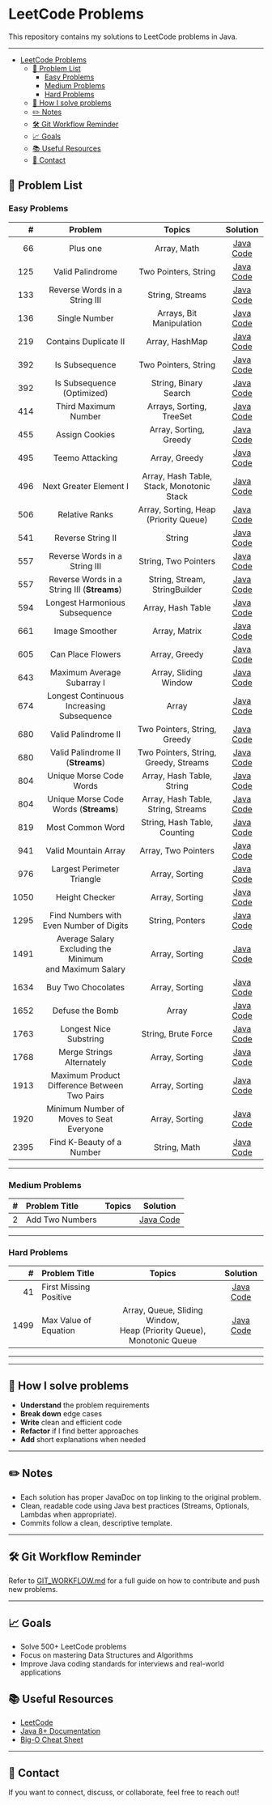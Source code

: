 # LeetCode Problems

This repository contains my solutions to LeetCode problems in Java.

---
<!-- TOC -->
* [LeetCode Problems](#leetcode-problems)
  * [📝 Problem List](#-problem-list)
    * [Easy Problems](#easy-problems)
    * [Medium Problems](#medium-problems)
    * [Hard Problems](#hard-problems)
  * [🚀 How I solve problems](#-how-i-solve-problems)
  * [✏️ Notes](#-notes)
  * [🛠 Git Workflow Reminder](#-git-workflow-reminder)
  * [📈 Goals](#-goals)
  * [📚 Useful Resources](#-useful-resources)
  * [📧 Contact](#-contact)
<!-- TOC -->

## 📝 Problem List

### Easy Problems

|    # |                           Problem                            |                  Topics                   |                                     Solution                                      |
|-----:|:------------------------------------------------------------:|:-----------------------------------------:|:---------------------------------------------------------------------------------:|
|   66 |                           Plus one                           |                Array, Math                |                 [Java Code](src/main/java/easy/done/PlusOne.java)                 |
|  125 |                       Valid Palindrome                       |           Two Pointers, String            |             [Java Code](src/main/java/easy/done/ValidPalindrome.java)             |
|  133 |                Reverse Words in a String III                 |              String, Streams              |             [Java Code](src/main/java/easy/done/ReverseWordsIII.java)             |
|  136 |                        Single Number                         |         Arrays, Bit Manipulation          |              [Java Code](src/main/java/easy/done/SingleNumber.java)               |
|  219 |                    Contains Duplicate II                     |              Array, HashMap               |           [Java Code](src/main/java/easy/done/ContainsDuplicate2.java)            |
|  392 |                        Is Subsequence                        |           Two Pointers, String            |              [Java Code](src/main/java/easy/done/IsSubsequence.java)              |
|  392 |                  Is Subsequence (Optimized)                  |           String, Binary Search           |         [Java Code](src/main/java/easy/done/IsSubsequenceOptimized.java)          |
|  414 |                     Third Maximum Number                     |         Arrays, Sorting, TreeSet          |           [Java Code](src/main/java/easy/done/ThirdMaximumNumber.java)            |
|  455 |                        Assign Cookies                        |          Array, Sorting, Greedy           |              [Java Code](src/main/java/easy/done/AssignCookies.java)              |
|  495 |                       Teemo Attacking                        |               Array, Greedy               |             [Java Code](src/main/java/easy/done/TeemoAttacking.java)              |
|  496 |                    Next Greater Element I                    | Array, Hash Table, Stack, Monotonic Stack |           [Java Code](src/main/java/easy/done/NextGreaterElement1.java)           |
|  506 |                        Relative Ranks                        |   Array, Sorting, Heap (Priority Queue)   |              [Java Code](src/main/java/easy/done/RelativeRanks.java)              |
|  541 |                      Reverse String II                       |                  String                   |             [Java Code](src/main/java/easy/done/ReverseStringII.java)             |
|  557 |                Reverse Words in a String III                 |           String, Two Pointers            |        [Java Code](src/main/java/easy/done/ReverseWordsInAStringIII.java)         |
|  557 |         Reverse Words in a String III (**Streams**)          |       String, Stream, StringBuilder       |     [Java Code](src/main/java/easy/done/ReverseWordsInAStringIIIStream.java)      |
|  594 |                Longest Harmonious Subsequence                |             Array, Hash Table             |      [Java Code](src/main/java/easy/done/LongestHarmoniousSubsequence.java)       |
|  661 |                        Image Smoother                        |               Array, Matrix               |              [Java Code](src/main/java/easy/done/ImageSmoother.java)              |
|  605 |                      Can Place Flowers                       |               Array, Greedy               |             [Java Code](src/main/java/easy/done/CanPlaceFlowers.java)             |
|  643 |                  Maximum Average Subarray I                  |           Array, Sliding Window           |         [Java Code](src/main/java/easy/done/MaximumAverageSubarrayI.java)         |
|  674 |          Longest Continuous Increasing Subsequence           |                   Array                   |      [Java Code](src/main/java/easy/done/LongestContinuousSubsequence.java)       |
|  680 |                     Valid Palindrome II                      |       Two Pointers, String, Greedy        |            [Java Code](src/main/java/easy/done/ValidPalindrome2.java)             |
|  680 |              Valid Palindrome II (**Streams**)               |   Two Pointers, String, Greedy, Streams   |         [Java Code](src/main/java/easy/done/ValidPalindrome2Streams.java)         |
|  804 |                   Unique Morse Code Words                    |         Array, Hash Table, String         |          [Java Code](src/main/java/easy/done/UniqueMorseCodeWords.java)           |
|  804 |            Unique Morse Code Words (**Streams**)             |    Array, Hash Table, String, Streams     |       [Java Code](src/main/java/easy/done/UniqueMorseCodeWordsStreams.java)       |
|  819 |                       Most Common Word                       |       String, Hash Table, Counting        |             [Java Code](src/main/java/easy/done/MostCommonWord.java)              |
|  941 |                     Valid Mountain Array                     |            Array, Two Pointers            |           [Java Code](src/main/java/easy/done/ValidMountainArray.java)            |
|  976 |                  Largest Perimeter Triangle                  |              Array, Sorting               |        [Java Code](src/main/java/easy/done/LargestPerimeterTriangle.java)         |
| 1050 |                        Height Checker                        |              Array, Sorting               |              [Java Code](src/main/java/easy/done/HeightChecker.java)              |
| 1295 |           Find Numbers with Even Number of Digits            |              String, Ponters              |         [Java Code](src/main/java/easy/done/MergeStringsAlternately.java)         |
| 1491 | Average Salary Excluding the Minimum <br/>and Maximum Salary |              Array, Sorting               |  [Java Code](src/main/java/easy/done/AverageSalaryExcludingMinimumMaximum.java)   |
| 1634 |                      Buy Two Chocolates                      |              Array, Sorting               |            [Java Code](src/main/java/easy/done/BuyTwoChocolates.java)             |
| 1652 |                       Defuse the Bomb                        |                   Array                   |              [Java Code](src/main/java/easy/done/DefuseTheBomb.java)              |
| 1763 |                    Longest Nice Substring                    |            String, Brute Force            |              [Java Code](src/main/java/easy/done/LongestNiceSubstring.java)              |
| 1768 |                  Merge Strings Alternately                   |              Array, Sorting               |            [Java Code](src/main/java/easy/done/BuyTwoChocolates.java)             |
| 1913 |         Maximum Product Difference Between Two Pairs         |              Array, Sorting               | [Java Code](src/main/java/easy/done/MaximumProductDifferenceBetweenTwoPairs.java) |
| 1920 |           Minimum Number of Moves to Seat Everyone           |              Array, Sorting               |     [Java Code](src/main/java/easy/done/MinimumNumberMovesSeatEveryone.java)      |
| 2395 |                  Find K-Beauty of a Number                   |               String, Math                |           [Java Code](src/main/java/easy/done/FindKBeautyOfNumber.java)           |

---

### Medium Problems

| # | Problem Title   | Topics |                       Solution                       |
|--:|:----------------|:------:|:----------------------------------------------------:|
| 2 | Add Two Numbers |        | [Java Code](src/main/java/medium/AddTwoNumbers.java) |

---

### Hard Problems

|    # | Problem Title            |                                  Topics                                   |                    Solution                     |
|-----:|:-------------------------|:-------------------------------------------------------------------------:|:-----------------------------------------------:|
|   41 | First Missing Positive   |                                                                           | [Java Code](src/main/java/hard/FirstMissingPositive.java) |
| 1499 | Max Value of Equation    | Array, Queue, Sliding Window, <br/>Heap (Priority Queue), Monotonic Queue | [Java Code](src/main/java/hard/MaxValueOfEquation.java) |

---

---

## 🚀 How I solve problems

- **Understand** the problem requirements
- **Break down** edge cases
- **Write** clean and efficient code
- **Refactor** if I find better approaches
- **Add** short explanations when needed

---

## ✏️ Notes

- Each solution has proper JavaDoc on top linking to the original problem.
- Clean, readable code using Java best practices (Streams, Optionals, Lambdas when appropriate).
- Commits follow a clean, descriptive template.

---

## 🛠 Git Workflow Reminder

Refer to [GIT_WORKFLOW.md](GIT_WORKFLOW.md) for a full guide on how to contribute and push new problems.

---

## 📈 Goals

- Solve 500+ LeetCode problems
- Focus on mastering Data Structures and Algorithms
- Improve Java coding standards for interviews and real-world applications

## 📚 Useful Resources

- [LeetCode](https://leetcode.com/)
- [Java 8+ Documentation](https://docs.oracle.com/javase/8/docs/api/)
- [Big-O Cheat Sheet](https://www.bigocheatsheet.com/)

---

## 📧 Contact

If you want to connect, discuss, or collaborate, feel free to reach out!
